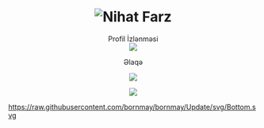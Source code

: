 

<h1 align="center">
  <img src="https://raw.githubusercontent.com/nihatfarz/nihatfarz/master/name.svg" alt="Nihat Farz" />
</h1>




<p align="center"> 
  Profil İzlənməsi<br>
  <img src="https://profile-counter.glitch.me/nihatfarz/count.svg" />
</p>




<p align="center">
Əlaqə
<p align="center">
<a href="https://telegram.me/nihatfarz"><img src="https://img.shields.io/badge/Telegram-2CA5E0?style=for-the-badge&logo=telegram&logoColor=white" />
  <p align="center">
<a href="https://instagram.com/nihatfarz"><img src="https://img.shields.io/badge/Instagram-E4405F?style=for-the-badge&logo=instagram&logoColor=white" />

  
  
  
  
  
  
  
  
  
  
  https://raw.githubusercontent.com/bornmay/bornmay/Update/svg/Bottom.svg
